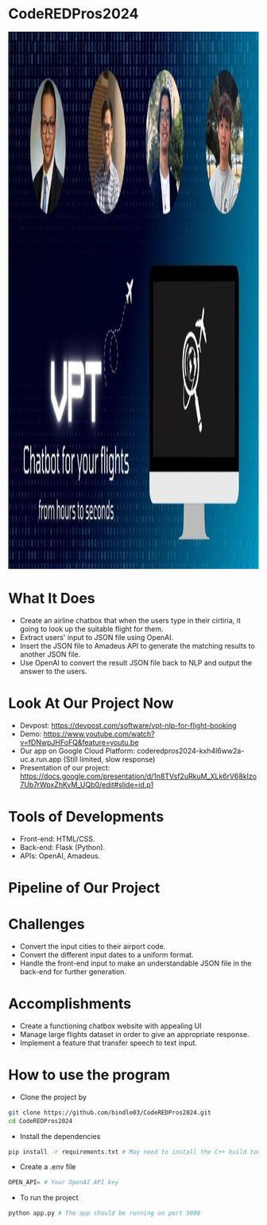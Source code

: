 # CodeREDPros2024

<img src="https://github.com/bindle03/CodeREDPros2024/blob/main/vpt-gallery.jpg" width="1920" height="1080">

# What It Does
- Create an airline chatbox that when the users type in their cirtiria, it going to look up the suitable flight for them.
- Extract users' input to JSON file using OpenAI.
- Insert the JSON file to Amadeus API to generate the matching results to another JSON file.
- Use OpenAI to convert the result JSON file back to NLP and output the answer to the users.

# Look At Our Project Now
- Devpost: https://devpost.com/software/vpt-nlp-for-flight-booking
- Demo: https://www.youtube.com/watch?v=fDNwpJHFoFQ&feature=youtu.be
- Our app on Google Cloud Platform: coderedpros2024-kxh4l6ww2a-uc.a.run.app (Still limited, slow response)
- Presentation of our project: https://docs.google.com/presentation/d/1n8TVsf2uRkuM_XLk6rV68kIzo7Ub7rWpxZhKvM_UQb0/edit#slide=id.p1

# Tools of Developments
- Front-end: HTML/CSS.
- Back-end: Flask (Python).
- APIs: OpenAI, Amadeus.

# Pipeline of Our Project


# Challenges
- Convert the input cities to their airport code.
- Convert the different input dates to a uniform format.
- Handle the front-end input to make an understandable JSON file in the back-end for further generation.

# Accomplishments
- Create a functioning chatbox website with appealing UI
- Manage large flights dataset in order to give an appropriate response.
- Implement a feature that transfer speech to text input.

# How to use the program
- Clone the project by 
```bash
git clone https://github.com/bindle03/CodeREDPros2024.git
cd CodeREDPros2024
```
- Install the dependencies
```bash
pip install -r requirements.txt # May need to install the C++ build tools
```
- Create a .env file
```python
OPEN_API= # Your OpenAI API key
```
- To run the project
```python
python app.py # The app should be running on port 5000
```
